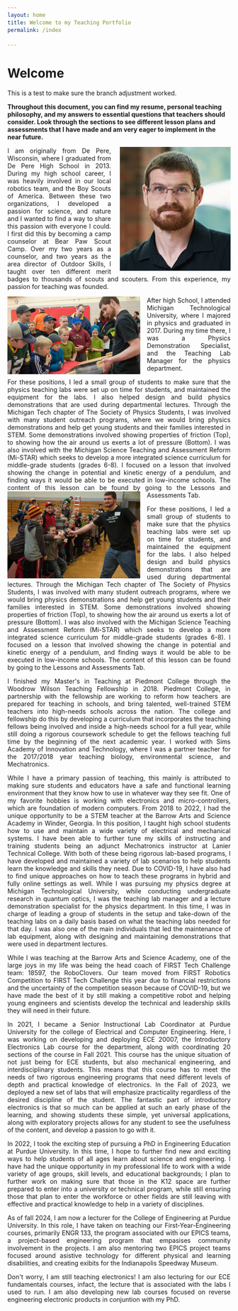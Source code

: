 ```yaml
---
layout: home
title: Welcome to my Teaching Portfolio
permalink: /index

---
```

# Welcome

This is a test to make sure the branch adjustment worked.

**Throughout this document, you can find my resume, personal teaching philosophy, and my answers to essential questions that teachers should consider. Look through the sections to see different lesson plans and assessments that I have made and am very eager to implement in the near future.**
<div style="text-align: justify;">
<p>
  <img src="_static/assets/images/me.jpg" alt="Ben Manning" style="float:right; margin-left: 20px; width:250px;">
</p>


I am originally from De Pere, Wisconsin, where I graduated from De Pere High School in 2013.  During my high school career, I was heavily involved in our local robotics team, and the Boy Scouts of America.  Between these two organizations, I developed a passion for science, and nature and I wanted to find a way to share this passion with everyone I could.  I first did this by becoming a camp counselor at Bear Paw Scout Camp.  Over my two years as a counselor, and two years as the area director of Outdoor Skills, I taught over ten different merit badges to thousands of scouts and scouters.  From this experience, my passion for teaching was founded.

<p>
  <img src="_static/assets/images/sps1.jpg" alt="Ben Manning" style="float:left; margin-right: 15px; width:300px;">

After high School, I attended Michigan Technological University, where I majored in physics and graduated in 2017. During my time there, I was a Physics Demonstration Specialist, and the Teaching Lab Manager for the physics department.


For these positions, I led  a  small  group of  students to  make sure that the physics teaching labs were  set up on time for students, and maintained the equipment for the labs. I also helped design and build physics demonstrations that are used during departmental  lectures.  Through the Michigan Tech chapter of The Society of Physics Students, I was involved with many student outreach programs, where we would bring physics demonstrations and help get young students and their families interested in STEM. Some demonstrations involved showing properties of friction (Top), to showing how the air around us exerts a lot of pressure (Bottom).  I was also involved with the Michigan Science Teaching and Assessment Reform (Mi-STAR) which seeks to develop a more integrated science curriculum for middle-grade students (grades 6-8).  I focused on a lesson that involved showing the change in potential and kinetic energy of a pendulum, and finding ways it would be able to be executed in low-income schools.  The content of this lesson can be found by going to the Lessons and Assessments Tab.
<img src="_static/assets/images/sps2.jpg" alt="Ben Manning" style="float:left; margin-right: 15px; width:300px;">
 
</p>
 

For these positions, I led  a  small  group of  students to  make sure that the physics teaching labs were  set up on time for students, and maintained the equipment for the labs. I also helped design and build physics demonstrations that are used during departmental  lectures.  Through the Michigan Tech chapter of The Society of Physics Students, I was involved with many student outreach programs, where we would bring physics demonstrations and help get young students and their families interested in STEM. Some demonstrations involved showing properties of friction (Top), to showing how the air around us exerts a lot of pressure (Bottom).  I was also involved with the Michigan Science Teaching and Assessment Reform (Mi-STAR) which seeks to develop a more integrated science curriculum for middle-grade students (grades 6-8).  I focused on a lesson that involved showing the change in potential and kinetic energy of a pendulum, and finding ways it would be able to be executed in low-income schools.  The content of this lesson can be found by going to the Lessons and Assessments Tab.

I finished my Master's in Teaching at Piedmont College through the Woodrow Wilson Teaching Fellowship in 2018. Piedmont College, in partnership with the fellowship are working to reform how teachers are prepared for teaching in schools, and bring talented, well-trained STEM teachers into high-needs schools across the nation. The college and fellowship do this by developing a curriculum that incorporates the teaching fellows being involved and inside a high-needs school for a full year, while still doing a rigorous coursework schedule to get the fellows teaching full time by the beginning of the next academic year.  I worked with Sims Academy of Innovation and Technology, where I was a partner teacher for the 2017/2018 year teaching biology, environmental science, and Mechatronics.  

While I have a primary passion of teaching, this mainly is attributed to making sure students and educators have a safe and functional learning environment that they know how to use in whatever way they see fit. One of my favorite hobbies is working with electronics and micro-controllers, which are foundation of modern computers. From 2018 to 2022, I had the unique opportunity to be a STEM teacher at the Barrow Arts and Science Academy in Winder, Georgia. In this position, I taught high school students how to use and maintain a wide variety of electrical and mechanical systems. I have been able to further tune my skills of instructing and training students being an adjunct Mechatronics instructor at Lanier Technical College. With both of these being rigorous lab-based programs, I have developed and maintained a variety of lab scenarios to help students learn the knowledge and skills they need. Due to COVID-19, I have also had to find unique approaches on how to teach these programs in hybrid and fully online settings as well. While I was pursuing my physics degree at Michigan Technological University, while conducting undergraduate research in quantum optics, I was the teaching lab manager and a lecture demonstration specialist for the physics department. In this time, I was in charge of leading a group of students in the setup and take-down of the teaching labs on a daily basis based on what the teaching labs needed for that day. I was also one of the main individuals that led the maintenance of lab equipment, along with designing and maintaining demonstrations that were used in department lectures. 

While I was teaching at the Barrow Arts and Science Academy, one of the large joys in my life was being the head coach of FIRST Tech Challenge team: 18597, the RoboClovers. Our team moved from FIRST Robotics Competition to FIRST Tech Challenge this year due to financial restrictions and the uncertainty of the competition season because of COVID-19, but we have made the best of it by still making a competitive robot and helping young engineers and scientists develop the technical and leadership skills they will need in their future. 

In 2021, I became a Senior Instructional Lab Coordinator at Purdue University for the college of Electrical and Computer Engineering.  Here, I was working on developing and deploying ECE 20007, the Introductory Electronics Lab course for the department, along with coordinating 20 sections of the course in Fall 2021.  This course has the unique situation of not just being for ECE students, but also mechanical engineering, and interdisciplinary students.  This means that this course has to meet the needs of two rigorous engineering programs that need different levels of depth and practical knowledge of electronics. In the Fall of 2023, we deployed a new set of labs that will emphasize practicality regardless of the desired discipline of the student.  The fantastic part of introductory electronics is that so much can be applied at such an early phase of the learning, and showing students these simple, yet universal applications, along with exploratory projects allows for any student to see the usefulness of the content, and develop a passion to go with it.  

In 2022, I took the exciting step of pursuing a PhD in Engineering Education at Purdue University.  In this time, I hope to further find new and exciting ways to help students of all ages learn about science and engineering.  I have had the unique opportunity in my professional life to work with a wide variety of age groups, skill levels, and educational backgrounds; I plan to further work on making sure that those in the K12 space are further prepared to enter into a university or technical program, while still ensuring those that plan to enter the workforce or other fields are still leaving with effective and practical knowledge to help in a variety of disciplines.

As of fall 2024, I am now a lecturer for the College of Engineering at Purdue University.  In this role, I have taken on teaching our First-Year-Engineering courses, primarily ENGR 133, the program associated with our EPICS teams, a project-based engineering program that empasises community involvement in the projects.  I am also mentoring two EPICS project teams focused around asistive technology for different physical and learning disabilities, and creating exibits for the Indianapolis Speedway Museum.

Don't worry, I am still teaching electronics!  I am also lecturing for our ECE fundamentals courses, infact, the lecture that is associated with the labs I used to run.  I am also developing new lab courses focused on reverse engineering electronic products in conjuntion with my PhD.

</div>

